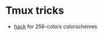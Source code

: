 # Tmux tricks

* [hack](http://sunaku.github.io/vim-256color-bce.html) for 256-colors colorschemes

